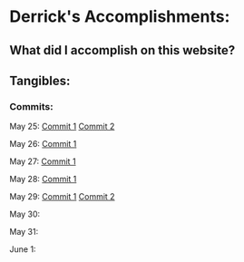 # Derrick's Accomplishments:
## What did I accomplish on this website?


## Tangibles:
### Commits: 
May 25:
[Commit 1](https://github.com/AkhilNandhakumar/Guython/commit/735899c79d373ff4806cfc06d31eb2b0a13d7b8d)
[Commit 2](https://github.com/AkhilNandhakumar/Guython/commit/4f982ce013cfd02516cacc970264720ce05bd5c5)

May 26:
[Commit 1](https://github.com/AkhilNandhakumar/Guython/commit/a14680b5ebe3dbcaa71a889f915a82934943618e)

May 27:
[Commit 1](https://github.com/AkhilNandhakumar/Guython/commit/a1d7c641a0bd37a21982dd1f7779afc6be711e25)

May 28:
[Commit 1](https://github.com/AkhilNandhakumar/Guython/commit/1adea87cf8c73f40d000faae5973ac5a9b3e7793)

May 29:
[Commit 1](https://github.com/AkhilNandhakumar/Guython/commit/0eb7b2f4e4d3fb3ba430c3d6e795a979cf6a3775)
[Commit 2](https://github.com/AkhilNandhakumar/Guython/commit/1adea87cf8c73f40d000faae5973ac5a9b3e7793)

May 30:


May 31:


June 1:
